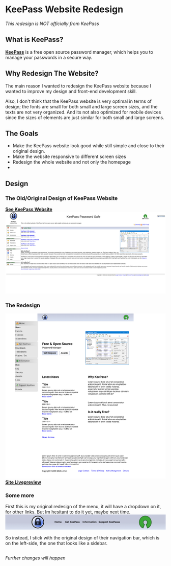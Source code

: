 # KeePass Website Redesign

_This redesign is NOT officially from KeePass_

## What is KeePass?

[**KeePass**](https://keepass.info) is a free open source password manager, which helps you to manage your passwords in a secure way.

## Why Redesign The Website?

The main reason I wanted to redesign the KeePass website because I wanted to improve my design and front-end development skill.

Also, I don't think that the KeePass website is very optimal in terms of design; the fonts are small for both small and large screen sizes, and the texts are not very organized. And its not also optimized for mobile devices since the sizes of elements are just similar for both small and large screens.

## The Goals

- Make the KeePass website look good while still simple and close to their original design.
- Make the website responsive to different screen sizes
- Redesign the whole website and not only the homepage
-

## Design

### The Old/Original Design of KeePass Website

[**See KeePass Website**](https://keepass.info)
![](./Design/old-design/original-homepage.png)

### The Redesign

![](./Design/new-design/redesign_homepage.png)
[**Site Livepreview**](https://RealKendpr.github.io/keepass-website-redesign)

### Some more

First this is my original redesign of the menu, it will have a dropdown on it, for other links. But Im hesitant to do it yet, maybe next time.
![](./Design/new-design/original-menu-design.png)

So instead, I stick with the original design of their navigation bar, which is on the left-side, the one that looks like a sidebar.

##

_Further changes will happen_
